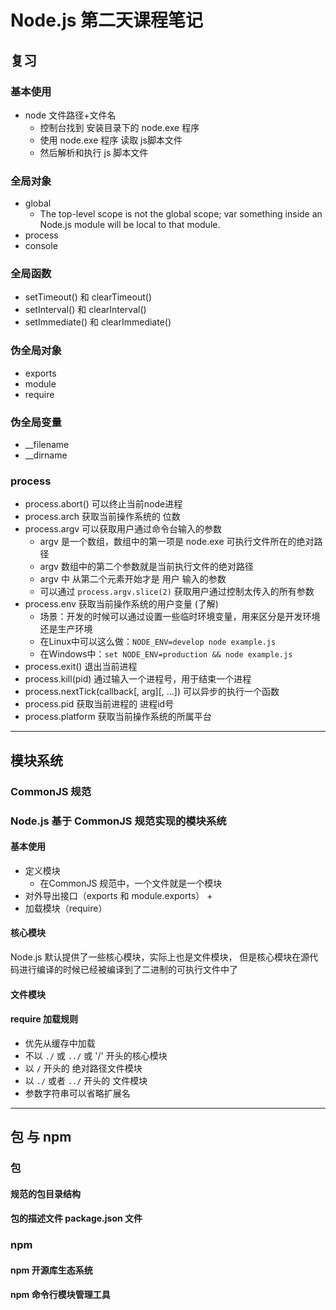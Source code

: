 # Node.js 第二天课程笔记

## 复习

### 基本使用

- node 文件路径+文件名
  + 控制台找到 安装目录下的 node.exe 程序
  + 使用 node.exe  程序 读取 js脚本文件
  + 然后解析和执行 js 脚本文件

### 全局对象

- global
  + The top-level scope is not the global scope; var something inside an Node.js module will be local to that module.
- process
- console

### 全局函数

- setTimeout() 和 clearTimeout()
- setInterval() 和 clearInterval()
- setImmediate() 和 clearImmediate()

### 伪全局对象

- exports
- module
- require

### 伪全局变量

- __filename
- __dirname

### process

- process.abort() 可以终止当前node进程
- process.arch  获取当前操作系统的 位数
- process.argv 可以获取用户通过命令台输入的参数
  + argv 是一个数组，数组中的第一项是 node.exe 可执行文件所在的绝对路径
  + argv 数组中的第二个参数就是当前执行文件的绝对路径
  + argv 中 从第二个元素开始才是 用户 输入的参数
  + 可以通过 `process.argv.slice(2)` 获取用户通过控制太传入的所有参数
- process.env 获取当前操作系统的用户变量 (了解)
  + 场景：开发的时候可以通过设置一些临时环境变量，用来区分是开发环境还是生产环境
  + 在Linux中可以这么做：`NODE_ENV=develop node example.js`
  + 在Windows中：`set NODE_ENV=production && node example.js`
- process.exit() 退出当前进程
- process.kill(pid) 通过输入一个进程号，用于结束一个进程
- process.nextTick(callback[, arg][, ...]) 可以异步的执行一个函数
- process.pid 获取当前进程的 进程id号
- process.platform  获取当前操作系统的所属平台

***

## 模块系统

### CommonJS 规范

### Node.js 基于 CommonJS 规范实现的模块系统

#### 基本使用

- 定义模块
  + 在CommonJS 规范中，一个文件就是一个模块
- 对外导出接口（exports 和 module.exports）
  + 
- 加载模块（require）


#### 核心模块

Node.js 默认提供了一些核心模块，实际上也是文件模块，
但是核心模块在源代码进行编译的时候已经被编译到了二进制的可执行文件中了

#### 文件模块

#### require 加载规则

- 优先从缓存中加载
- 不以 `./` 或 `../` 或 '/' 开头的核心模块
- 以 `/` 开头的 绝对路径文件模块
- 以 `./` 或者 `../` 开头的 文件模块
- 参数字符串可以省略扩展名

***

## 包 与 npm

### 包

#### 规范的包目录结构

#### 包的描述文件 package.json 文件

### npm

#### npm 开源库生态系统

#### npm 命令行模块管理工具


